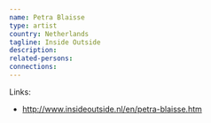 ```yaml
---
name: Petra Blaisse
type: artist
country: Netherlands
tagline: Inside Outside
description:
related-persons:
connections:
---
```

Links:
* <http://www.insideoutside.nl/en/petra-blaisse.htm>
